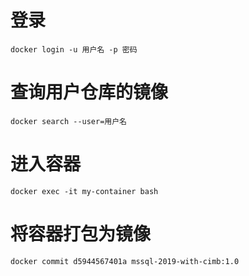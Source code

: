 # 登录

```shell
docker login -u 用户名 -p 密码
```

# 查询用户仓库的镜像

```shell
docker search --user=用户名
```

# 进入容器

```shell
docker exec -it my-container bash
```

# 将容器打包为镜像

```shell
docker commit d5944567401a mssql-2019-with-cimb:1.0
```

